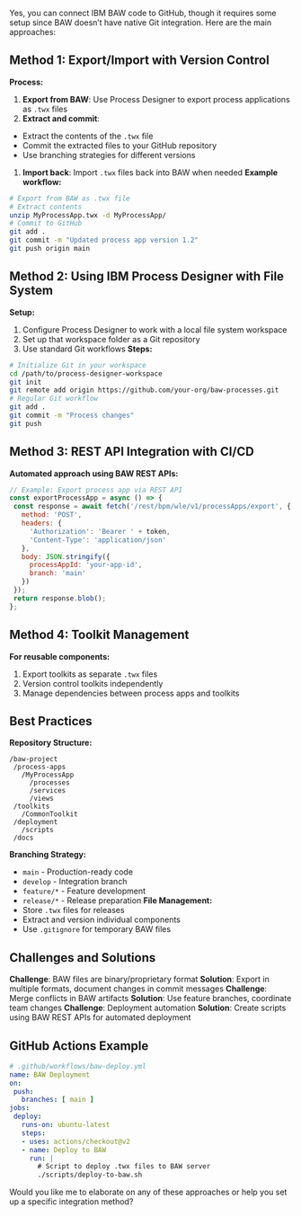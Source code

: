 Yes, you can connect IBM BAW code to GitHub, though it requires some setup since BAW doesn’t have native Git integration. Here are the main approaches:
## Method 1: Export/Import with Version Control
**Process:**
1. **Export from BAW**: Use Process Designer to export process applications as `.twx` files
1. **Extract and commit**:
- Extract the contents of the `.twx` file
- Commit the extracted files to your GitHub repository
- Use branching strategies for different versions
1. **Import back**: Import `.twx` files back into BAW when needed
**Example workflow:**
```bash
# Export from BAW as .twx file
# Extract contents
unzip MyProcessApp.twx -d MyProcessApp/
# Commit to GitHub
git add .
git commit -m "Updated process app version 1.2"
git push origin main
```
## Method 2: Using IBM Process Designer with File System
**Setup:**
1. Configure Process Designer to work with a local file system workspace
1. Set up that workspace folder as a Git repository
1. Use standard Git workflows
**Steps:**
```bash
# Initialize Git in your workspace
cd /path/to/process-designer-workspace
git init
git remote add origin https://github.com/your-org/baw-processes.git
# Regular Git workflow
git add .
git commit -m "Process changes"
git push
```
## Method 3: REST API Integration with CI/CD
**Automated approach using BAW REST APIs:**
```javascript
// Example: Export process app via REST API
const exportProcessApp = async () => {
 const response = await fetch('/rest/bpm/wle/v1/processApps/export', {
   method: 'POST',
   headers: {
     'Authorization': 'Bearer ' + token,
     'Content-Type': 'application/json'
   },
   body: JSON.stringify({
     processAppId: 'your-app-id',
     branch: 'main'
   })
 });
 return response.blob();
};
```
## Method 4: Toolkit Management
**For reusable components:**
1. Export toolkits as separate `.twx` files
1. Version control toolkits independently
1. Manage dependencies between process apps and toolkits
## Best Practices
**Repository Structure:**
```
/baw-project
 /process-apps
   /MyProcessApp
     /processes
     /services
     /views
 /toolkits
   /CommonToolkit
 /deployment
   /scripts
 /docs
```
**Branching Strategy:**
- `main` - Production-ready code
- `develop` - Integration branch
- `feature/*` - Feature development
- `release/*` - Release preparation
**File Management:**
- Store `.twx` files for releases
- Extract and version individual components
- Use `.gitignore` for temporary BAW files
## Challenges and Solutions
**Challenge**: BAW files are binary/proprietary format
**Solution**: Export in multiple formats, document changes in commit messages
**Challenge**: Merge conflicts in BAW artifacts
**Solution**: Use feature branches, coordinate team changes
**Challenge**: Deployment automation
**Solution**: Create scripts using BAW REST APIs for automated deployment
## GitHub Actions Example
```yaml
# .github/workflows/baw-deploy.yml
name: BAW Deployment
on:
 push:
   branches: [ main ]
jobs:
 deploy:
   runs-on: ubuntu-latest
   steps:
   - uses: actions/checkout@v2
   - name: Deploy to BAW
     run: |
       # Script to deploy .twx files to BAW server
       ./scripts/deploy-to-baw.sh
```
Would you like me to elaborate on any of these approaches or help you set up a specific integration method?
